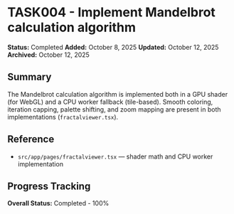 # TASK004 - Implement Mandelbrot calculation algorithm

**Status:** Completed
**Added:** October 8, 2025
**Updated:** October 12, 2025
**Archived:** October 12, 2025

## Summary

The Mandelbrot calculation algorithm is implemented both in a GPU shader (for WebGL) and a CPU worker fallback (tile-based). Smooth coloring, iteration capping, palette shifting, and zoom mapping are present in both implementations (`fractalviewer.tsx`).

## Reference

- `src/app/pages/fractalviewer.tsx` — shader math and CPU worker implementation

## Progress Tracking

**Overall Status:** Completed - 100%
